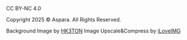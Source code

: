 CC BY-NC 4.0

Copyright 2025 ©️ Aspara. All Rights Reserved.

Background Image by <a href="https://www.zollotech.com/red-to-blue-gradient-by-hk3ton/" target="_blank">HK3TON</a>
Image Upscale&Compress by <a href="https://www.iloveimg.com/ko" target="_blank">iLoveIMG</a>

